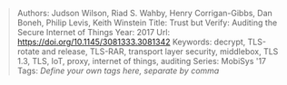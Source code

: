 > Authors: Judson Wilson, Riad S. Wahby, Henry Corrigan-Gibbs, Dan Boneh, Philip Levis, Keith Winstein
> Title: Trust but Verify: Auditing the Secure Internet of Things
> Year: 2017
> Url: https://doi.org/10.1145/3081333.3081342
> Keywords: decrypt, TLS-rotate and release, TLS-RAR, transport layer security, middlebox, TLS 1.3, TLS, IoT, proxy, internet of things, auditing
> Series: MobiSys '17
> Tags: *Define your own tags here, separate by comma*